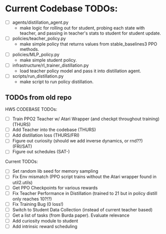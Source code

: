 # Current Codebase TODOs:
- [ ] agents/distillation_agent.py
    - make logic for rolling out for student, probing each state with teacher, and passing in teacher's stats to student for student update.
- [ ] policies/teacher_policy.py
    - make simple policy that returns values from stable_baselines3 PPO methods.
- [ ] policies/MLP_policy.py
    - make simple student policy.
- [ ] infrastructure/rl_trainer_distillation.py
    - load teacher policy model and pass it into distillation agent.
- [ ] scripts/run_distillation.py
    - make script to run policy distillation.

## TODOs from old repo
HW5 CODEBASE TODOs:
- [ ] Train PPO2 Teacher w/ Atari Wrapper (and checkpt throughout training) (THURS)
- [ ] Add Teacher into the codebase (THURS)
- [ ] Add distillation loss (THURS/FRI)
- [ ] Figure out curiosity (should we add inverse dynamics, or rnd??) (FRI/SAT)
- [ ] Figure out schedules (SAT-)

Current TODOs:
- [ ] Set random lib seed for memory sampling
- [ ] Fix Env mismatch (PPO script trains without the Atari wrapper found in util2.utils)
- [ ] Get PPO Checkpoints for various rewards
- [ ] Fix Teacher Performance in Distillation (trained to 21 but in policy distill only reaches 10?!?)
- [ ] Fix Training Bug (0 loss!)
- [ ] Switch to Student Data Collection (instead of current teacher based)
- [ ] Get a list of tasks (from Burda paper). Evaluate relevance
- [ ] Add curiosity module to student
- [ ] Add intrinsic reward scheduling